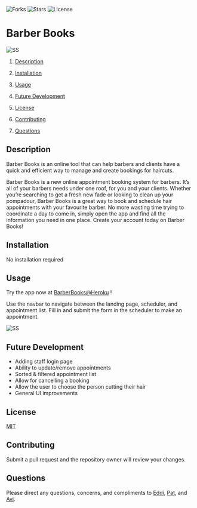 ![Forks](https://img.shields.io/github/forks/randze/Barber-Books) ![Stars](https://img.shields.io/github/stars/randze/Barber-Books) ![License](https://img.shields.io/github/license/randze/Barber-Books)

# Barber Books

![SS](https://github.com/randze/Barber-Books/blob/master/img/app.jpg)

1. [Description](#Description)

2. [Installation](#Installation)

3. [Usage](#Usage)

4. [Future Development](#Future-Development)

5. [License](#License)

6. [Contributing](#Contributing)

7. [Questions](#Questions)

## Description

Barber Books is an online tool that can help barbers and clients have a quick and efficient way to manage and create bookings for haircuts.

Barber Books is a new online appointment booking system for barbers. It’s all of your barbers needs under one roof, for you and your clients. Whether you’re searching to get a fresh new fade or looking to clean up your pompadour, Barber Books is a great way to book and schedule hair appointments with your favourite barber. No more wasting time trying to coordinate a day to come in, simply open the app and find all the information you need in one place. Create your account today on Barber Books! 

## Installation

No installation required

## Usage

Try the app now at [BarberBooks@Heroku](https://barber-books.herokuapp.com/) !

Use the navbar to navigate between the landing page, scheduler, and appointment list. Fill in and submit the form in the scheduler to make an appointment.

![SS](https://github.com/randze/Barber-Books/blob/master/img/app.gif)

## Future Development

- Adding staff login page
- Ability to update/remove appointments
- Sorted & filtered appointment list
- Allow for cancelling a booking
- Allow the user to choose the person cutting their hair
- General UI improvements

## License

[MIT](LICENSE)

## Contributing

Submit a pull request and the repository owner will review your changes.

## Questions

Please direct any questions, concerns, and compliments to [Eddi](https://github.com/EddiEsteban), [Pat](https://github.com/randze), and [Avi](https://github.com/Spntrx).
